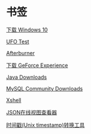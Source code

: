 # 书签

<a href="https://www.microsoft.com/zh-cn/software-download/windows10" target="_blank">下载 Windows 10</a>

<a href="https://www.testufo.com" target="_blank">UFO Test</a>

<a href="https://www.msi.com/Landing/afterburner/graphics-cards" target="_blank">Afterburner</a>

<a href="https://www.nvidia.cn/geforce/geforce-experience/download" target="_blank">下载 GeForce Experience</a>

<a href="https://www.oracle.com/java/technologies/downloads" target="_blank">Java Downloads</a>

<a href="https://dev.mysql.com/downloads" target="_blank">MySQL Community Downloads</a>

<a href="https://www.xshell.com/zh/free-for-home-school" target="_blank">Xshell</a>

<a href="https://www.bejson.com/jsonviewernew" target="_blank">JSON在线视图查看器</a>

<a href="https://tool.lu/timestamp" target="_blank">时间戳(Unix timestamp)转换工具</a>
